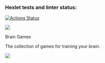 ### Hexlet tests and linter status:
[![Actions Status](https://github.com/VitalGa/frontend-project-44/workflows/hexlet-check/badge.svg)](https://github.com/VitalGa/frontend-project-44/actions)

<a href="https://codeclimate.com/github/VitalGa/frontend-project-44/maintainability"><img src="https://api.codeclimate.com/v1/badges/4f764247cec2f6b8c3d3/maintainability" /></a>

Brain Games

The collection of games for training your brain.

<a href="https://asciinema.org/a/551167" target="_blank"><img src="https://asciinema.org/a/551167.svg" /></a>
